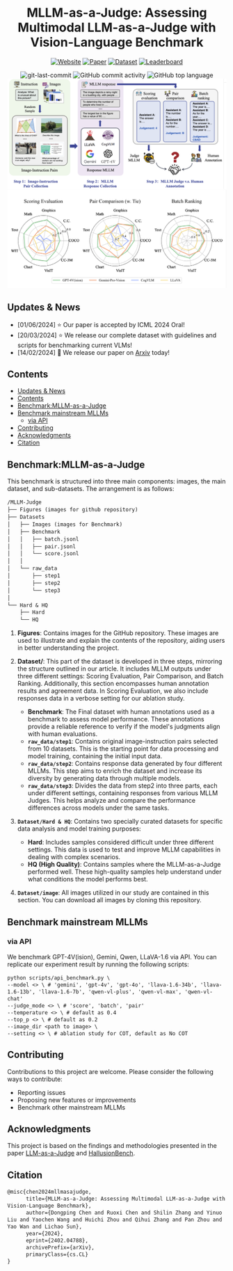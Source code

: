 <div align="center">
<h1>MLLM-as-a-Judge:
Assessing Multimodal LLM-as-a-Judge with Vision-Language Benchmark</h1>

[![Website](https://img.shields.io/badge/Website-%F0%9F%8C%8D-blue?style=for-the-badge&logoWidth=40)](https://mllm-judge.github.io/)
[![Paper](https://img.shields.io/badge/Paper-%F0%9F%8E%93-lightgrey?style=for-the-badge&logoWidth=40)](https://arxiv.org/abs/2402.04788)
[![Dataset](https://img.shields.io/badge/Dataset-%F0%9F%92%BE-green?style=for-the-badge&logoWidth=40)](https://huggingface.co/datasets/shuaishuaicdp/MLLM-Judge)
[![Leaderboard](https://img.shields.io/badge/Leaderboard-%F0%9F%9A%80-brightgreen?style=for-the-badge&logoWidth=40)](https://mllm-judge.github.io/leaderboard.html)


<img src="https://img.shields.io/github/last-commit/Dongping-Chen/MLLM-Judge?style=flat-square&color=5D6D7E" alt="git-last-commit" />
<img src="https://img.shields.io/github/commit-activity/m/Dongping-Chen/MLLM-Judge?style=flat-square&color=5D6D7E" alt="GitHub commit activity" />
<img src="https://img.shields.io/github/languages/top/Dongping-Chen/MLLM-Judge?style=flat-square&color=5D6D7E" alt="GitHub top language" />

<img src="Figures/fig1.png">
<img src="Figures/Radar.png">
<p align="center">

</p>
</div>

## Updates & News
- [01/06/2024] :star: Our paper is accepted by ICML 2024 Oral!
- [20/03/2024] :star: We release our complete dataset with guidelines and scripts for benchmarking current VLMs!
- [14/02/2024] :page_facing_up: We release our paper on [Arxiv](http://arxiv.org/abs/2402.04788) today!
  
## Contents
- [Updates \& News](#updates--news)
- [Contents](#contents)
- [Benchmark:MLLM-as-a-Judge](#benchmarkmllm-as-a-judge)
- [Benchmark mainstream MLLMs](#benchmark-mainstream-mllms)
  - [via API](#via-api)
- [Contributing](#contributing)
- [Acknowledgments](#acknowledgments)
- [Citation](#citation)
  
## Benchmark:MLLM-as-a-Judge
This benchmark is structured into three main components: images, the main dataset, and sub-datasets. The arrangement is as follows:

```markdown
/MLLM-Judge
├── Figures (images for github repository)
├── Datasets
│   ├── Images (images for Benchmark)
│   ├── Benchmark
│   │   ├── batch.jsonl
│   │   ├── pair.jsonl
│   │   └── score.jsonl
│   │
│   └── raw_data
│       ├── step1
│       ├── step2
│       └── step3
│       
└── Hard & HQ
    ├── Hard
    └── HQ
```

1. **Figures**: Contains images for the GitHub repository. These images are used to illustrate and explain the contents of the repository, aiding users in better understanding the project.

2. **Dataset/**: This part of the dataset is developed in three steps, mirroring the structure outlined in our article. It includes MLLM outputs under three different settings: Scoring Evaluation, Pair Comparison, and Batch Ranking. Additionally, this section encompasses human annotation results and agreement data. In Scoring Evaluation, we also include responses data in a verbose setting for our ablation study.
   - **Benchmark**: The Final dataset with human annotations used as a benchmark to assess model performance. These annotations provide a reliable reference to verify if the model's judgments align with human evaluations.
   - **`raw_data/step1`**: Contains original image-instruction pairs selected from 10 datasets. This is the starting point for data processing and model training, containing the initial input data.
   - **`raw_data/step2`**: Contains response data generated by four different MLLMs. This step aims to enrich the dataset and increase its diversity by generating data through multiple models.
   - **`raw_data/step3`**: Divides the data from step2 into three parts, each under different settings, containing responses from various MLLM Judges. This helps analyze and compare the performance differences across models under the same tasks.
   

3. **`Dataset/Hard & HQ`**: Contains two specially curated datasets for specific data analysis and model training purposes:
   - **Hard**: Includes samples considered difficult under three different settings. This data is used to test and improve MLLM capabilities in dealing with complex scenarios.
   - **HQ (High Quality)**: Contains samples where the MLLM-as-a-Judge performed well. These high-quality samples help understand under what conditions the model performs best.

4. **`Dataset/image`**: All images utilized in our study are contained in this section. You can download all images by cloning this repository. 


## Benchmark mainstream MLLMs

### via API
We benchmark GPT-4V(ision), Gemini, Qwen, LLaVA-1.6 via API. You can replicate our experiment result by running the following scripts:
```shell
python scripts/api_benchmark.py \
--model <> \ # 'gemini', 'gpt-4v', 'gpt-4o', 'llava-1.6-34b', 'llava-1.6-13b', 'llava-1.6-7b', 'qwen-vl-plus', 'qwen-vl-max', 'qwen-vl-chat'
--judge_mode <> \ # 'score', 'batch', 'pair'
--temperature <> \ # default as 0.4
--top_p <> \ # default as 0.2
--image_dir <path to image> \ 
--setting <> \ # ablation study for COT, default as No COT

```
<!-- ### local models -->


## Contributing
Contributions to this project are welcome. Please consider the following ways to contribute:

- Reporting issues
- Proposing new features or improvements
- Benchmark other mainstream MLLMs

## Acknowledgments

This project is based on the findings and methodologies presented in the paper [LLM-as-a-Judge](https://arxiv.org/abs/2306.05685) and [HallusionBench](https://arxiv.org/abs/2310.14566).

## Citation

```
@misc{chen2024mllmasajudge,
      title={MLLM-as-a-Judge: Assessing Multimodal LLM-as-a-Judge with Vision-Language Benchmark}, 
      author={Dongping Chen and Ruoxi Chen and Shilin Zhang and Yinuo Liu and Yaochen Wang and Huichi Zhou and Qihui Zhang and Pan Zhou and Yao Wan and Lichao Sun},
      year={2024},
      eprint={2402.04788},
      archivePrefix={arXiv},
      primaryClass={cs.CL}
}
```
